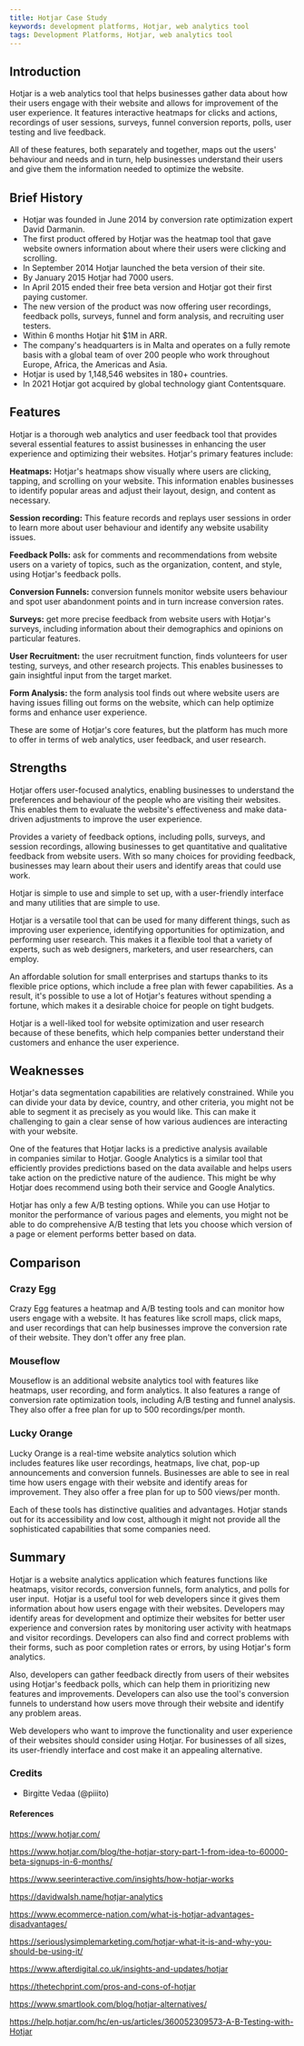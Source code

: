 ```yaml
---
title: Hotjar Case Study
keywords: development platforms, Hotjar, web analytics tool
tags: Development Platforms, Hotjar, web analytics tool
---
```


## Introduction

Hotjar is a web analytics tool that helps businesses gather data about how their users engage with their website and allows for improvement of the user experience. It features interactive heatmaps for clicks and actions, recordings of user sessions, surveys, funnel conversion reports, polls, user testing and live feedback.

All of these features, both separately and together, maps out the users' behaviour and needs and in turn, help businesses understand their users and give them the information needed to optimize the website.

## Brief History

- Hotjar was founded in June 2014 by conversion rate optimization expert David Darmanin.
- The first product offered by Hotjar was the heatmap tool that gave website owners information about where their users were clicking and scrolling.
- In September 2014 Hotjar launched the beta version of their site.
- By January 2015 Hotjar had 7000 users.
- In April 2015 ended their free beta version and Hotjar got their first paying customer.
- The new version of the product was now offering user recordings, feedback polls, surveys, funnel and form analysis, and recruiting user testers.
- Within 6 months Hotjar hit $1M in ARR.
- The company's headquarters is in Malta and operates on a fully remote basis with a global team of over 200 people who work throughout Europe, Africa, the Americas and Asia.
- Hotjar is used by 1,148,546 websites in 180+ countries.
- In 2021 Hotjar got acquired by global technology giant Contentsquare.

## Features

Hotjar is a thorough web analytics and user feedback tool that provides several essential features to assist businesses in enhancing the user experience and optimizing their websites. Hotjar's primary features include:

**Heatmaps:** Hotjar's heatmaps show visually where users are clicking, tapping, and scrolling on your website. This information enables businesses to identify popular areas and adjust their layout, design, and content as necessary.

**Session recording:** This feature records and replays user sessions in order to learn more about user behaviour and identify any website usability issues.

**Feedback Polls:** ask for comments and recommendations from website users on a variety of topics, such as the organization, content, and style, using Hotjar's feedback polls.

**Conversion Funnels:** conversion funnels monitor website users behaviour and spot user abandonment points and in turn increase conversion rates.

**Surveys:** get more precise feedback from website users with Hotjar's surveys, including information about their demographics and opinions on particular features.

**User Recruitment:** the user recruitment function, finds volunteers for user testing, surveys, and other research projects. This enables businesses to gain insightful input from the target market.

**Form Analysis:** the form analysis tool finds out where website users are having issues filling out forms on the website, which can help optimize forms and enhance user experience.

These are some of Hotjar's core features, but the platform has much more to offer in terms of web analytics, user feedback, and user research.

## Strengths

Hotjar offers user-focused analytics, enabling businesses to understand the preferences and behaviour of the people who are visiting their websites. This enables them to evaluate the website's effectiveness and make data-driven adjustments to improve the user experience.

Provides a variety of feedback options, including polls, surveys, and session recordings, allowing businesses to get quantitative and qualitative feedback from website users. With so many choices for providing feedback, businesses may learn about their users and identify areas that could use work.

Hotjar is simple to use and simple to set up, with a user-friendly interface and many utilities that are simple to use.

Hotjar is a versatile tool that can be used for many different things, such as improving user experience, identifying opportunities for optimization, and performing user research. This makes it a flexible tool that a variety of experts, such as web designers, marketers, and user researchers, can employ.

An affordable solution for small enterprises and startups thanks to its flexible price options, which include a free plan with fewer capabilities. As a result, it's possible to use a lot of Hotjar's features without spending a fortune, which makes it a desirable choice for people on tight budgets.

Hotjar is a well-liked tool for website optimization and user research because of these benefits, which help companies better understand their customers and enhance the user experience.

## Weaknesses

Hotjar's data segmentation capabilities are relatively constrained. While you can divide your data by device, country, and other criteria, you might not be able to segment it as precisely as you would like. This can make it challenging to gain a clear sense of how various audiences are interacting with your website.

One of the features that Hotjar lacks is a predictive analysis available in companies similar to Hotjar. Google Analytics is a similar tool that efficiently provides predictions based on the data available and helps users take action on the predictive nature of the audience. This might be why Hotjar does recommend using both their service and Google Analytics.

Hotjar has only a few A/B testing options. While you can use Hotjar to monitor the performance of various pages and elements, you might not be able to do comprehensive A/B testing that lets you choose which version of a page or element performs better based on data.

## Comparison

### Crazy Egg

Crazy Egg features a heatmap and A/B testing tools and can monitor how users engage with a website. It has features like scroll maps, click maps, and user recordings that can help businesses improve the conversion rate of their website. They don't offer any free plan.

### Mouseflow

Mouseflow is an additional website analytics tool with features like heatmaps, user recording, and form analytics. It also features a range of conversion rate optimization tools, including A/B testing and funnel analysis. They also offer a free plan for up to 500 recordings/per month.

### Lucky Orange

Lucky Orange is a real-time website analytics solution which includes features like user recordings, heatmaps, live chat, pop-up announcements and conversion funnels. Businesses are able to see in real time how users engage with their website and identify areas for improvement. They also offer a free plan for up to 500 views/per month.

Each of these tools has distinctive qualities and advantages. Hotjar stands out for its accessibility and low cost, although it might not provide all the sophisticated capabilities that some companies need.

## Summary

Hotjar is a website analytics application which features functions like heatmaps, visitor records, conversion funnels, form analytics, and polls for user input. 
Hotjar is a useful tool for web developers since it gives them information about how users engage with their websites. Developers may identify areas for development and optimize their websites for better user experience and conversion rates by monitoring user activity with heatmaps and visitor recordings. Developers can also find and correct problems with their forms, such as poor completion rates or errors, by using Hotjar's form analytics.

Also, developers can gather feedback directly from users of their websites using Hotjar's feedback polls, which can help them in prioritizing new features and improvements. Developers can also use the tool's conversion funnels to understand how users move through their website and identify any problem areas.

Web developers who want to improve the functionality and user experience of their websites should consider using Hotjar. For businesses of all sizes, its user-friendly interface and cost make it an appealing alternative.

### Credits

- Birgitte Vedaa (@piiito)

#### References

https://www.hotjar.com/

https://www.hotjar.com/blog/the-hotjar-story-part-1-from-idea-to-60000-beta-signups-in-6-months/

https://www.seerinteractive.com/insights/how-hotjar-works

https://davidwalsh.name/hotjar-analytics

https://www.ecommerce-nation.com/what-is-hotjar-advantages-disadvantages/

https://seriouslysimplemarketing.com/hotjar-what-it-is-and-why-you-should-be-using-it/

https://www.afterdigital.co.uk/insights-and-updates/hotjar

https://thetechprint.com/pros-and-cons-of-hotjar

https://www.smartlook.com/blog/hotjar-alternatives/

https://help.hotjar.com/hc/en-us/articles/360052309573-A-B-Testing-with-Hotjar

